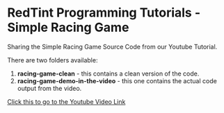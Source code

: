 # RedTint Programming Tutorials - Simple Racing Game

Sharing the Simple Racing Game Source Code from our Youtube Tutorial.

There are two folders available:
1. **racing-game-clean** - this contains a clean version of the code.
2. **racing-game-demo-in-the-video** - this one contains the actual code output from the video.

[Click this to go to the Youtube Video Link](https://www.youtube.com/watch?v=0dPrZRjEHt0)

